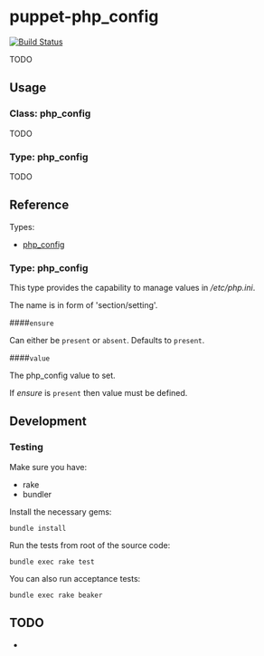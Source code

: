 # puppet-php_config

[![Build Status](https://travis-ci.org/treydock/puppet-php_config.png)](https://travis-ci.org/treydock/puppet-php_config)

TODO

## Usage

### Class: php_config

TODO

### Type: php_config

TODO

## Reference

Types:

* [php_config](#type-php_config)

### Type: php_config

This type provides the capability to manage values in */etc/php.ini*.

The name is in form of 'section/setting'.

####`ensure`

Can either be `present` or `absent`.  Defaults to `present`.

####`value`

The php_config value to set.

If *ensure* is `present` then value must be defined.

## Development

### Testing

Make sure you have:

* rake
* bundler

Install the necessary gems:

    bundle install

Run the tests from root of the source code:

    bundle exec rake test

You can also run acceptance tests:

    bundle exec rake beaker

## TODO

* 